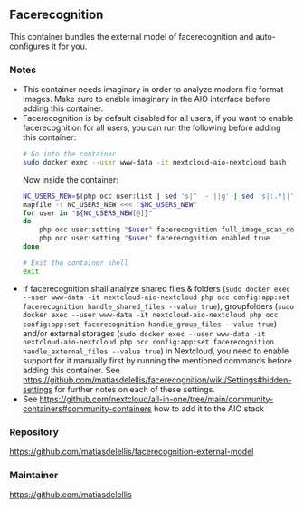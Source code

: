 ## Facerecognition
This container bundles the external model of facerecognition and auto-configures it for you.

### Notes
- This container needs imaginary in order to analyze modern file format images. Make sure to enable imaginary in the AIO interface before adding this container.
- Facerecognition is by default disabled for all users, if you want to enable facerecognition for all users, you can run the following before adding this container:
    ```bash
    # Go into the container
    sudo docker exec --user www-data -it nextcloud-aio-nextcloud bash
    ```
    Now inside the container:
    ```bash
    NC_USERS_NEW=$(php occ user:list | sed 's|^  - ||g' | sed 's|:.*||')
    mapfile -t NC_USERS_NEW <<< "$NC_USERS_NEW"
    for user in "${NC_USERS_NEW[@]}"
    do
        php occ user:setting "$user" facerecognition full_image_scan_done false
        php occ user:setting "$user" facerecognition enabled true
    done

    # Exit the container shell
    exit
    ```
- If facerecognition shall analyze shared files & folders (`sudo docker exec --user www-data -it nextcloud-aio-nextcloud php occ config:app:set facerecognition handle_shared_files --value true`), groupfolders (`sudo docker exec --user www-data -it nextcloud-aio-nextcloud php occ config:app:set facerecognition handle_group_files --value true`) and/or external storages (`sudo docker exec --user www-data -it nextcloud-aio-nextcloud php occ config:app:set facerecognition handle_external_files --value true`) in Nextcloud, you need to enable support for it manually first by running the mentioned commands before adding this container. See https://github.com/matiasdelellis/facerecognition/wiki/Settings#hidden-settings for further notes on each of these settings.
- See https://github.com/nextcloud/all-in-one/tree/main/community-containers#community-containers how to add it to the AIO stack

### Repository
https://github.com/matiasdelellis/facerecognition-external-model

### Maintainer
https://github.com/matiasdelellis
